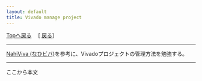 ```yaml
---
layout: default
title: Vivado manage project
---
```

<!-- ---------------------------------------------------------------------------------------------------- -->
<!-- ヘッダ部 -->
<div class="column-one">
<!-- ---------------------------------------------------------------------------------------------------- -->

  [Topへ戻る](../index.md)  　[ [戻る](FPGA.md)]

  --------------------------------------------------------------------------
   <a href="https://github.com/tokuden/NahiViva" target="_blank">NahiViva (なひビバ)</a>を参考に、Vivadoプロジェクトの管理方法を勉強する。

  --------------------------------------------------------------------------
</div>

<!-- ---------------------------------------------------------------------------------------------------- -->
<!-- セクション -->
<div class="column-one">
<!-- ---------------------------------------------------------------------------------------------------- -->
  ここから本文

</div>
